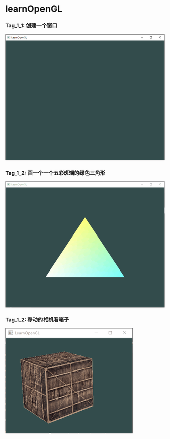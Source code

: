# learnOpenGL

### Tag_1_1: 创建一个窗口

![Tag_1_1](assets/Tag_1_1.png)

### Tag_1_2: 画一个一个五彩斑斓的绿色三角形

![Tag_1_1](assets/Tag_1_1.gif)

### Tag_1_2: 移动的相机看箱子

![Tag_1_3](assets/Tag_1_3.gif)

